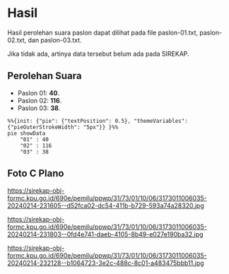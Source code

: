 # Hasil

Hasil perolehan suara paslon dapat dilihat pada file paslon-01.txt, paslon-02.txt, dan paslon-03.txt.

Jika tidak ada, artinya data tersebut belum ada pada SIREKAP.

## Perolehan Suara

 * Paslon 01: **40**.
 * Paslon 02: **116**.
 * Paslon 03: **38**.

```mermaid
%%{init: {"pie": {"textPosition": 0.5}, "themeVariables": {"pieOuterStrokeWidth": "5px"}} }%%
pie showData
    "01" : 40
    "02" : 116
    "03" : 38
```
## Foto C Plano

https://sirekap-obj-formc.kpu.go.id/690e/pemilu/ppwp/31/73/01/10/06/3173011006035-20240214-231605--d52fca02-dc54-411b-b729-593a74a28320.jpg

https://sirekap-obj-formc.kpu.go.id/690e/pemilu/ppwp/31/73/01/10/06/3173011006035-20240214-231803--0fd4e741-daeb-4105-8b49-e027e190ba32.jpg

https://sirekap-obj-formc.kpu.go.id/690e/pemilu/ppwp/31/73/01/10/06/3173011006035-20240214-232128--b1064723-3e2c-488c-8c01-a483475bbb11.jpg
